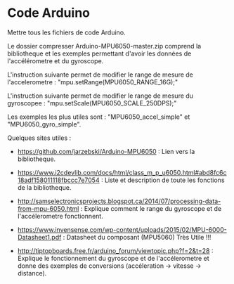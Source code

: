 # Code Arduino

Mettre tous les fichiers de code Arduino.

Le dossier compresser Arduino-MPU6050-master.zip comprend la bibliotheque et les exemples permettant d'avoir les données de l'accélérometre et du gyroscope.

L'instruction suivante permet de modifier le range de mesure de l'accelerometre : "mpu.setRange(MPU6050_RANGE_16G);"

L'instruction suivante permet de modifier le range de mesure du gyroscopee : "mpu.setScale(MPU6050_SCALE_250DPS);"

Les exemples les plus utiles sont : "MPU6050_accel_simple" et "MPU6050_gyro_simple".

Quelques sites utiles :

  - https://github.com/jarzebski/Arduino-MPU6050 : Lien vers la bibliotheque.
  
  - https://www.i2cdevlib.com/docs/html/class_m_p_u6050.html#abd8fc6c18adf158011118fbccc7e7054 : Liste et description de toute les fonctions de la bibliotheque.
  
  - http://samselectronicsprojects.blogspot.ca/2014/07/processing-data-from-mpu-6050.html : Explique comment le range du gyroscope et de l'accélerometre fonctionnent.
  - https://www.invensense.com/wp-content/uploads/2015/02/MPU-6000-Datasheet1.pdf : Datasheet du composant (MPU5060) Très Utile !!!
  
  - http://tiptopboards.free.fr/arduino_forum/viewtopic.php?f=2&t=28 : Explique le fonctionnement du gyroscope et de l'accélerometre et donne des exemples de conversions (accéleration -> vitesse -> distance).
